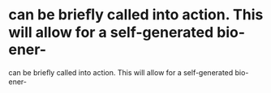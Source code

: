 # can be brieﬂy called into action. This will allow for a self-generated bio-ener-

can be brieﬂy called into action. This will allow for a self-generated bio-ener-